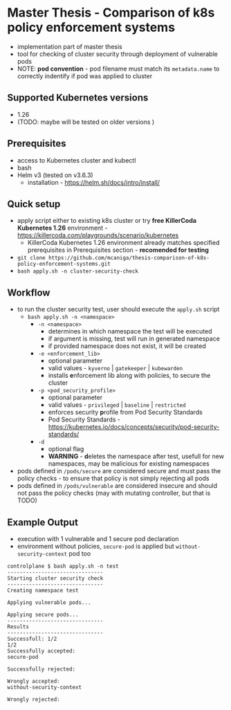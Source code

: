 # Master Thesis - Comparison of k8s policy enforcement systems

- implementation part of master thesis
- tool for checking of cluster security through deployment of vulnerable pods
- NOTE: **pod convention** - pod filename must match its `metadata.name` to correctly indentify if pod was applied to cluster

## Supported Kubernetes versions
- 1.26
- (TODO: maybe will be tested on older versions )

## Prerequisites
- access to Kubernetes cluster and kubectl
- bash
- Helm v3 (tested on v3.6.3)
  - installation - https://helm.sh/docs/intro/install/

## Quick setup
- apply script either to existing k8s cluster or try **free KillerCoda Kubernetes 1.26** environment - https://killercoda.com/playgrounds/scenario/kubernetes
  - KillerCoda Kubernetes 1.26 environment already matches specified prerequisites in Prerequisites section - **recomended for testing**
- `git clone https://github.com/mcaniga/thesis-comparison-of-k8s-policy-enforcement-systems.git`
- `bash apply.sh -n cluster-security-check`

## Workflow
- to run the cluster security test, user should execute the `apply.sh` script
  - `bash apply.sh -n <namespace>`
    - `-n <namespace>` 
      - determines in which namespace the test will be executed
      - if argument is missing, test will run in generated namespace 
      - if provided namespace does not exist, it will be created
    - `-e <enforcement_lib>`
      - optional parameter
      - valid values - `kyverno` | `gatekeeper` | `kubewarden`
      - installs **e**nforcement lib along with policies, to secure the cluster
    - `-p <pod_security_profile>`
      - optional parameter
      - valid values - `privileged` | `baseline` | `restricted`
      - enforces security **p**rofile from Pod Security Standards
      - Pod Security Standards - https://kubernetes.io/docs/concepts/security/pod-security-standards/
    - `-d`
      - optional flag
      - **WARNING** - **d**eletes the namespace after test, usefull for new namespaces, may be malicious for existing namespaces
- pods defined in `/pods/secure` are considered secure and must pass the policy checks - to ensure that policy is not simply rejecting all pods
- pods defined in `/pods/vulnerable` are considered insecure and should not pass the policy checks (may with mutating controller, but that is TODO)

## Example Output
- execution with 1 vulnerable and 1 secure pod declaration
- environment without policies, `secure-pod` is applied but `without-security-context` pod too
```
controlplane $ bash apply.sh -n test
-------------------------------
Starting cluster security check
-------------------------------
Creating namespace test

Applying vulnerable pods...

Applying secure pods...
-------------------------------
Results
-------------------------------
Successfull: 1/2
1/2
Successfully accepted:
secure-pod

Successfully rejected:

Wrongly accepted:
without-security-context

Wrongly rejected:
```
